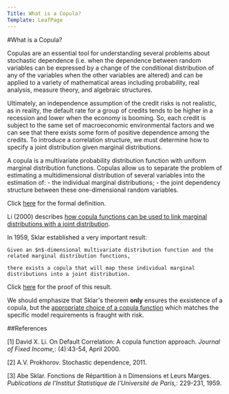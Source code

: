 ```yaml
---
Title: What is a Copula?
Template: LeafPage
---
```


#What is a Copula?

Copulas are an essential tool for understanding several problems about stochastic dependence (i.e. when the dependence between random variables can be expressed by a change of the conditional distribution of any of the variables when the other variables are altered) and can be applied to a variety of mathematical areas including probability, real analysis, measure theory, and algebraic structures.

Ultimately, an independence assumption of the credit risks is not realistic, as in reality, the default rate for a group of credits tends to be higher in a recession and lower when the economy is booming. 
So, each credit is subject to the same set of macroeconomic environmental factors and we can see that there exists some form of positive dependence among the credits. 
To introduce a correlation structure, we must determine how to specify a joint distribution given marginal distributions. 

A copula is a multivariate probability distribution function with uniform marginal distribution functions. Copulas allow us to separate the problem of estimating a multidimensional distribution of several variables into the estimation of:
	- the individual marginal distributions;
	- the joint dependency structure between these one-dimensional random variables. 

Click [here](/course/course/finance/cdos/2cdogaussian/page2/copula/formal) for the formal definition.

Li (2000) describes [how copula functions can be used to link marginal distributions with a joint distribution](/course/course/finance/cdos/2cdogaussian/page2/copula/marginaltojoint). 

In 1959, Sklar established a very important result: 

    Given an $n$-dimensional multivariate distribution function and the related marginal distribution functions, 
    
    there exists a copula that will map these individual marginal distributions into a joint distribution.

Click [here](/course/course/finance/cdos/2cdogaussian/page2/copula/proof) for the proof of this result. 

We should emphasize that Sklar's theorem **only** ensures the exsistence of a copula, but the [appropriate choice of a copula function](/course/course/finance/cdos/2cdogaussian/page2/modelappropriate) which matches the specific model requirements is fraught with risk. 

##References

[1] David X. Li. On Default Correlation: A copula function approach. *Journal of Fixed Income,*: (4):43-54, April 2000.

[2] A.V. Prokhorov. Stochastic dependence, 2011.

[3] Abe Sklar. Fonctions de Répartition à n Dimensions et Leurs Marges. *Publications de l'Institut Statistique de l'Université de Paris,*: 229-231, 1959.
